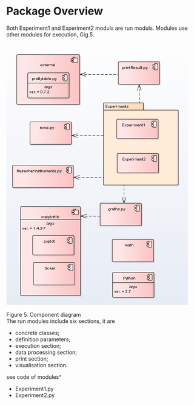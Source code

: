 # Package Overview
Both Experiment1 and  Experiment2 moduls are run moduls. Modules use other modules for execution, Gig.5. 

![GitHub Logo](Fig2-1-1.png)
  
Figure 5. Component diagram  
The run modules include six sections, it are
- concrete classes;
- definition parameters;
- execution section;
- data processing section;
- print section;
- visualisation section.

see code of modules^
- Experiment1.py
- Experiment2.py
